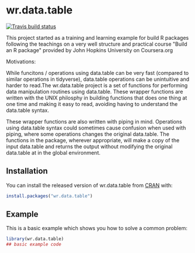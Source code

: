 
# wr.data.table

<!-- badges: start -->
[![Travis build status](https://travis-ci.com/kleu046/wr.data.table.svg?branch=master)](https://travis-ci.com/kleu046/wr.data.table)
<!-- badges: end -->

This project started as a training and learning example for build R packages following the teachings on
a very well structure and practical course "Build an R package" provided by John Hopkins University on Coursera.org

Motivations:

While funcitons / operations using data.table can be very fast (compared to similar operations in tidyverse),
data.table operations can be unintuitive and harder to read.The wr.data.table project is a set of functions 
for performing data manipulation routines using data.table.  These wrapper functions are written with the UNIX philosphy
in building functions that does one thing at one time and making it easy to read, avoiding having to understand the 
data.table syntax.

These wrapper functions are also written with piping in mind.  Operations using data.table syntax could sometimes
cause confusion when used with piping, where some operations changes the original data.table.  The functions in the package,
wherever appropriate, will make a copy of the input data.table and returns the output without modifying the original data.table
at in the global environment.

## Installation

You can install the released version of wr.data.table from [CRAN](https://CRAN.R-project.org) with:

``` r
install.packages("wr.data.table")
```

## Example

This is a basic example which shows you how to solve a common problem:

``` r
library(wr.data.table)
## basic example code
```
